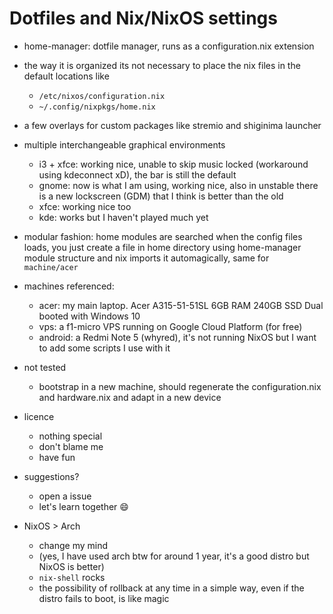 # Dotfiles and Nix/NixOS settings

- home-manager: dotfile manager, runs as a configuration.nix extension

- the way it is organized its not necessary to place the nix files in the default locations like

    - `/etc/nixos/configuration.nix`
    - `~/.config/nixpkgs/home.nix`

- a few overlays for custom packages like stremio and shiginima launcher

- multiple interchangeable graphical environments
    - i3 + xfce: working nice, unable to skip music locked (workaround using kdeconnect xD), the bar is still the default
    - gnome: now is what I am using, working nice, also in unstable there is a new lockscreen (GDM) that I think is better than the old
    - xfce: working nice too
    - kde: works but I haven't played much yet

- modular fashion: home modules are searched when the config files loads, you just create a file in home directory using home-manager 
module structure and nix imports it automagically, same for `machine/acer`
    
- machines referenced:
    - acer: my main laptop. Acer A315-51-51SL 6GB RAM 240GB SSD Dual booted with Windows 10
    - vps: a f1-micro VPS running on Google Cloud Platform (for free)
    - android: a Redmi Note 5 (whyred), it's not running NixOS but I want to add some scripts I use with it

- not tested
    - bootstrap in a new machine, should regenerate the configuration.nix and hardware.nix and adapt in a new device

- licence
    - nothing special
    - don't blame me
    - have fun

- suggestions?
    - open a issue
    - let's learn together :smile:

- NixOS > Arch
    - change my mind
    - (yes, I have used arch btw for around 1 year, it's a good distro but NixOS is better)
    - `nix-shell` rocks
    - the possibility of rollback at any time in a simple way, even if the distro fails to boot, is like magic
